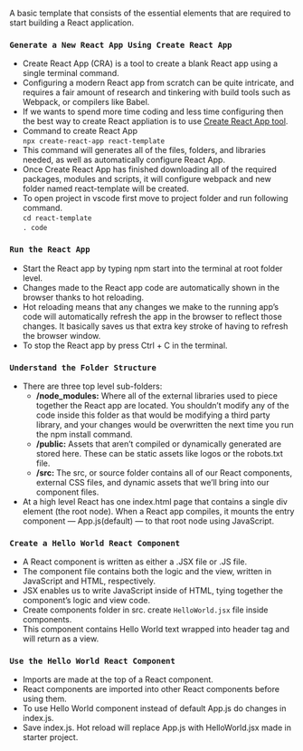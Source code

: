 A basic template that consists of the essential elements that are required to start building a React application.

### `Generate a New React App Using Create React App`

*   Create React App (CRA) is a tool to create a blank React app using a single terminal command.<br />
*   Configuring a modern React app from scratch can be quite intricate, and requires a fair amount of research and tinkering with build tools such     as Webpack, or compilers like Babel.
*   If we wants to spend more time coding and less time configuring then the best way to create React appliation is to use [Create React App tool](https://github.com/facebook/create-react-app).
*   Command to create React App<br/>
    `npx create-react-app react-template`
*   This command will generates  all of the files, folders, and libraries needed, as well as automatically configure React App.
*   Once Create React App has finished downloading all of the required packages, modules and scripts, it will configure webpack and new folder      named react-template will be created.
*   To open project in vscode first move to project folder and run following command.<br/>
    `cd react-template`<br/>
    `. code `
 
 ### `Run the React App`
 *   Start the React app by typing npm start into the terminal at root folder level.
 *   Changes made to the React app code are automatically shown in the browser thanks to hot reloading.
 *   Hot reloading means that any changes we make to the running app’s code will automatically refresh the app in the browser to reflect those     changes. It basically saves us that extra key stroke of having to refresh the browser window.
 *   To stop the React app by press Ctrl + C in the terminal.
 
### `Understand the Folder Structure`
*   There are three top level sub-folders:
    *   __/node_modules:__ Where all of the external libraries used to piece together the React app are located. You shouldn’t modify any of the code inside this folder as that would be modifying a third party library, and your changes would be overwritten the next time you run the npm install command.
    *   __/public:__ Assets that aren’t compiled or dynamically generated are stored here. These can be static assets like logos or the robots.txt  file.
    *   __/src:__  The src, or source folder contains all of our React components, external CSS files, and dynamic assets that we’ll bring into our component files.
*   At a high level React has one index.html page that contains a single div element (the root node). When a React app compiles, it mounts the entry component — App.js(default) — to that root node using JavaScript.

### `Create a Hello World React Component`
*   A React component is written as either a .JSX file or .JS file.
*   The component file contains both the logic and the view, written in JavaScript and HTML, respectively.
*   JSX enables us to write JavaScript inside of HTML, tying together the component’s logic and view code.
*   Create components folder in src. create `HelloWorld.jsx` file inside components.
*   This component contains Hello World text wrapped into header tag  and will return as a view.

### `Use the Hello World React Component`
*   Imports are made at the top of a React component.
*   React components are imported into other React components before using them.
*   To use Hello World component instead of default App.js do changes in index.js.
*   Save index.js. Hot reload will replace App.js with HelloWorld.jsx made in starter project.
